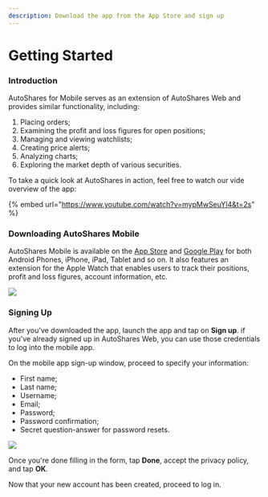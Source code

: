 ```yaml
---
description: Download the app from the App Store and sign up
---
```


# Getting Started

### Introduction

AutoShares for Mobile serves as an extension of AutoShares Web and provides similar functionality, including:

1. Placing orders;
2. Examining the profit and loss figures for open positions;
3. Managing and viewing watchlists;
4. Creating price alerts;
5. Analyzing charts;
6. Exploring the market depth of various securities.

To take a quick look at AutoShares in action, feel free to watch our vide overview of the app:

{% embed url="https://www.youtube.com/watch?v=mypMwSeuYl4&t=2s" %}

### Downloading AutoShares Mobile

AutoShares Mobile is available on the [App Store](https://itunes.apple.com/us/app/etna-trader/id658778917?mt=8) and [Google Play](https://play.google.com/store/apps/details?id=com.etnasoft.etnamobile.android\&hl=en\&gl=US) for both Android Phones,  iPhone, iPad, Tablet and so on. It also features an extension for the Apple Watch that enables users to track their positions, profit and loss figures, account information, etc.

![](../../.gitbook/assets/img\_4eaf831e2b67-1-2\_iphonexspacegrey\_portrait.png)

### Signing Up

After you've downloaded the app, launch the app and tap on **Sign up**. if you've already signed up in AutoShares Web, you can use those credentials to log into the mobile app.&#x20;

On the mobile app sign-up window, proceed to specify your information:

* First name;
* Last name;
* Username;
* Email;
* Password;
* Password confirmation;
* Secret question-answer for password resets.

![](../../.gitbook/assets/img\_0008\_iphonexspacegrey\_portrait.png)

Once you're done filling in the form, tap **Done**, accept the privacy policy, and tap **OK**.

Now that your new account has been created, proceed to log in.

